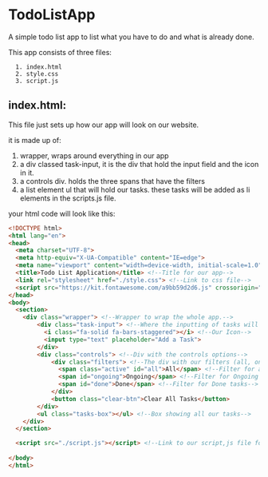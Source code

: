 # TodoListApp
A simple todo list app to list what you have to do and what is already done.

This app consists of three files:

```
  1. index.html
  2. style.css
  3. script.js
```

## index.html:

This file just sets up how our app will look on our website. 

it is made up of:

1. wrapper, wraps around everything in our app
2. a div classed task-input, it is the div that hold the input field and the icon in it.
3. a controls div. holds the three spans that have the filters
4. a list element ul that will hold our tasks. these tasks will be added as li elements in the scripts.js file.

your html code will look like this:
```html
<!DOCTYPE html>
<html lang="en">
<head>
  <meta charset="UTF-8">
  <meta http-equiv="X-UA-Compatible" content="IE=edge">
  <meta name="viewport" content="width=device-width, initial-scale=1.0">
  <title>Todo List Application</title> <!--Title for our app-->
  <link rel="stylesheet" href="./style.css"> <!--Link to css file-->
  <script src="https://kit.fontawesome.com/a9bb59d2d6.js" crossorigin="anonymous"></script> <!--Link to fontawesome for icons-->
</head>
<body>
  <section>
    <div class="wrapper"> <!--Wrapper to wrap the whole app.-->
        <div class="task-input"> <!--Where the inputting of tasks will be-->
          <i class="fa-solid fa-bars-staggered"></i> <!--Our Icon-->
          <input type="text" placeholder="Add a Task">
        </div>
        <div class="controls"> <!--Div with the controls options-->
            <div class="filters"> <!--The div with our filters (all, ongoing, done)-->
              <span class="active" id="all">All</span> <!--Filter for all tasks-->
              <span id="ongoing">Ongoing</span> <!--Filter for Ongoing tasks-->
              <span id="done">Done</span> <!--Filter for Done tasks-->
            </div>
            <button class="clear-btn">Clear All Tasks</button>
        </div>
        <ul class="tasks-box"></ul> <!--Box showing all our tasks-->
    </div>
  </section>

  <script src="./script.js"></script> <!--Link to our script,js file for functionality-->
  
</body>
</html>
```
